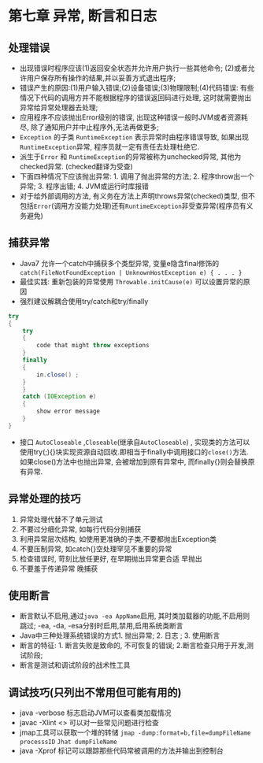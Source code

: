 # 第七章 异常, 断言和日志

## 处理错误

* 出现错误时程序应该(1)返回安全状态并允许用户执行一些其他命令; (2)或者允许用户保存所有操作的结果,并以妥善方式退出程序;
* 错误产生的原因:(1)用户输入错误;(2)设备错误;(3)物理限制;(4)代码错误: 有些情况下代码的调用方并不能根据程序的错误返回码进行处理, 这时就需要抛出异常给异常处理器去处理;
* 应用程序不应该抛出Error级别的错误, 出现这种错误一般时JVM或者资源耗尽, 除了通知用户并中止程序外,无法再做更多;
* `Exception` 的子类 `RuntimeException` 表示异常时由程序错误导致, 如果出现`RuntimeException`异常, 程序员就一定有责任去处理杜绝它.
* 派生于`Error` 和 `RuntimeException`的异常被称为unchecked异常, 其他为checked异常. (checked翻译为受查)
* 下面四种情况下应该抛出异常: 1. 调用了抛出异常的方法; 2. 程序throw出一个异常; 3. 程序出错; 4. JVM或运行时库报错
* 对于给外部调用的方法, 有义务在方法上声明throws异常(checked)类型, 但不包括`Error`(调用方没能力处理)还有`RuntimeException`非受查异常(程序员有义务避免)

## 捕获异常

* Java7 允许一个catch中捕获多个类型异常, 变量e隐含final修饰的 `catch(FileNotFoundException | UnknownHostException e) { . . . }`
* 最佳实践: 重新包装的异常使用 `Throwable.initCause(e)` 可以设置异常的原因
* 强烈建议解耦合使用try/catch和try/finally
```Java
try
{
    try
    {
        code that might throw exceptions
    }
    finally
    {
        in.close() ;
    }
    }
    catch (IOException e)
    {
        show error message
    }
}
```

* 接口 `AutoCloseable` ,`Closeable`(继承自`AutoCloseable`) , 实现类的方法可以使用try(;){}块实现资源自动回收.即相当于finally中调用接口的`close()`方法. 如果close()方法中也抛出异常, 会被增加到原有异常中, 而finally{}则会替换原有异常.

## 异常处理的技巧

1. 异常处理代替不了单元测试
2. 不要过分细化异常, 如每行代码分别捕获
3. 利用异常层次结构, 如使用更准确的子类,不要都抛出Exception类
4. 不要压制异常, 如catch{}空处理罕见不重要的异常
5. 检查错误时, 苛刻比放任更好, 在早期抛出异常更合适  早抛出
6. 不要羞于传递异常  晚捕获


## 使用断言

* 断言默认不启用,通过`java -ea AppName`启用, 其时类加载器的功能,不启用则跳过; -ea, -da, -esa分别时启用,禁用,启用系统类断言
* Java中三种处理系统错误的方式1. 抛出异常; 2. 日志 ; 3. 使用断言
* 断言的特征: 1. 断言失败是致命的, 不可恢复的错误; 2.断言检查只用于开发,测试阶段;
* 断言是测试和调试阶段的战术性工具

## 调试技巧(只列出不常用但可能有用的)

* java -verbose 标志启动JVM可以查看类加载情况
* javac -Xlint <> 可以对一些常见问题进行检查
* jmap工具可以获取一个堆的转储 `jmap -dump:format=b,file=dumpFileName processsID` `Jhat dumpFileName`
* java -Xprof 标记可以跟踪那些代码常被调用的方法并输出到控制台
